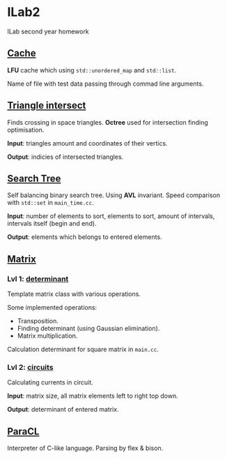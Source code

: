 # ILab2

ILab second year homework

## [Cache](https://github.com/Tako-San/ILab2/tree/master/1_Cache)

**LFU** cache which using ```std::unordered_map``` and ```std::list```.

Name of file with test data passing through commad line arguments.


## [Triangle intersect](https://github.com/Tako-San/ILab2/tree/master/2_TrigonCross)

Finds crossing in space triangles.
**Octree** used for intersection finding optimisation.

**Input**: triangles amount and coordinates of their vertics.

**Output**: indicies of intersected triangles.

## [Search Tree](https://github.com/Tako-San/ILab2/tree/master/3_SrchTree)

Self balancing binary search tree. Using **AVL** invariant.
Speed comparison with ```std::set``` in ```main_time.cc```.

**Input**: number of elements to sort, elements to sort, 
amount of intervals, intervals itself (begin and end).

**Output**: elements which belongs to entered elements.


## [Matrix](https://github.com/Tako-San/ILab2/tree/master/4_Matrix)

### Lvl 1: [determinant](https://github.com/Tako-San/ILab2/tree/master/4_Matrix/1_determinant)
Template matrix class with various operations.

Some implemented operations:
* Transposition.
* Finding determinant (using Gaussian elimination).
* Matrix multiplication.

Calculation determinant for square matrix in ```main.cc```.

### Lvl 2: [circuits](https://github.com/Tako-San/circuits)
Calculating currents in circuit.

**Input**: matrix size, all matrix elements left to right top down.

**Output**: determinant of entered matrix.


## [ParaCL](https://github.com/derzhavin3016/ParaCL)

Interpreter of C-like language. Parsing by flex & bison.
